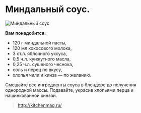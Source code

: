 # Миндальный соус.

![Миндальный соус](/images/Kulinar/Sous/mindal.jpg 'Миндальный соус')

**Вам понадобится:**

- 120 г миндальной пасты,
- 120 мл кокосового молока,
- 3 ст.л. яблочного уксуса,
- 0,5 ч.л. кунжутного масла,
- 0,25 ч.л. сушеного чеснока,
- соль и перец по вкусу,
- хлопья чили и кинза — по желанию.

Смешайте все ингредиенты соуса в блендере до получения однородной массы. Подавайте, украсив хлопьями перца и нашинкованной кинзой.

> http://kitchenmag.ru/
